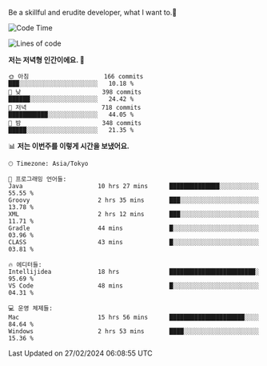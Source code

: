 Be a skillful and erudite developer, what I want to.👶

<!--START_SECTION:waka-->
![Code Time](http://img.shields.io/badge/Code%20Time-454%20hrs%2022%20mins-blue)

![Lines of code](https://img.shields.io/badge/%EC%A0%80%EB%8A%94%20%EC%97%AC%ED%83%9C%EA%B9%8C%EC%A7%80%20-778.0%20thousand%20%EC%A4%84%EC%9D%98%20%EC%BD%94%EB%93%9C%EB%A5%BC%20%EC%9E%91%EC%84%B1%ED%96%88%EC%96%B4%EC%9A%94.-blue)

**저는 저녁형 인간이에요. 🦉** 

```text
🌞 아침                     166 commits         ███░░░░░░░░░░░░░░░░░░░░░░   10.18 % 
🌆 낮　                     398 commits         ██████░░░░░░░░░░░░░░░░░░░   24.42 % 
🌃 저녁                     718 commits         ███████████░░░░░░░░░░░░░░   44.05 % 
🌙 밤　                     348 commits         █████░░░░░░░░░░░░░░░░░░░░   21.35 % 
```


📊 **저는 이번주를 이렇게 시간을 보냈어요.** 

```text
🕑︎ Timezone: Asia/Tokyo

💬 프로그래밍 언어들: 
Java                     10 hrs 27 mins      ██████████████░░░░░░░░░░░   55.55 % 
Groovy                   2 hrs 35 mins       ███░░░░░░░░░░░░░░░░░░░░░░   13.78 % 
XML                      2 hrs 12 mins       ███░░░░░░░░░░░░░░░░░░░░░░   11.71 % 
Gradle                   44 mins             █░░░░░░░░░░░░░░░░░░░░░░░░   03.96 % 
CLASS                    43 mins             █░░░░░░░░░░░░░░░░░░░░░░░░   03.81 % 

🔥 에디터들: 
Intellijidea             18 hrs              ████████████████████████░   95.69 % 
VS Code                  48 mins             █░░░░░░░░░░░░░░░░░░░░░░░░   04.31 % 

💻 운영 체제들: 
Mac                      15 hrs 56 mins      █████████████████████░░░░   84.64 % 
Windows                  2 hrs 53 mins       ████░░░░░░░░░░░░░░░░░░░░░   15.36 % 
```


 Last Updated on 27/02/2024 06:08:55 UTC
<!--END_SECTION:waka-->
